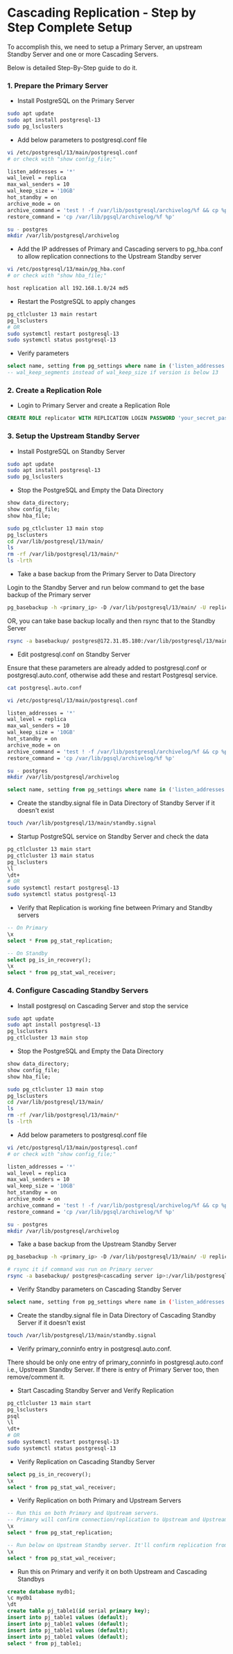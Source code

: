 # Cascading Replication - Step by Step Complete Setup

To accomplish this, we need to setup a Primary Server, an upstream Standby Server and one or more Cascading Servers.

Below is detailed Step-By-Step guide to do it.

### 1. Prepare the Primary Server

* Install PostgreSQL on the Primary Server
```sh
sudo apt update
sudo apt install postgresql-13
sudo pg_lsclusters
```

* Add below parameters to postgresql.conf file

```sh
vi /etc/postgresql/13/main/postgresql.conf
# or check with "show config_file;"

listen_addresses = '*'
wal_level = replica
max_wal_senders = 10
wal_keep_size = '10GB'
hot_standby = on
archive_mode = on
archive_command = 'test ! -f /var/lib/postgresql/archivelog/%f && cp %p /var/lib/postgresql/archivelog/%f'
restore_command = 'cp /var/lib/pgsql/archivelog/%f %p'
```

```sh
su - postgres
mkdir /var/lib/postgresql/archivelog
```

* Add the IP addresses of Primary and Cascading servers to pg_hba.conf to allow replication connections to the Upstream Standby server

```sh
vi /etc/postgresql/13/main/pg_hba.conf
# or check with "show hba_file;"

host replication all 192.168.1.0/24 md5
```

* Restart the PostgreSQL to apply changes
```sh
pg_ctlcluster 13 main restart
pg_lsclusters
# OR
sudo systemctl restart postgresql-13
sudo systemctl status postgresql-13
```

* Verify parameters
```sql
select name, setting from pg_settings where name in ('listen_addresses','wal_level','max_wal_senders','wal_keep_size','hot_standby','archive_mode','archive_command','restore_command');
-- wal_keep_segments instead of wal_keep_size if version is below 13
```

### 2. Create a Replication Role

* Login to Primary Server and create a Replication Role
```sql
CREATE ROLE replicator WITH REPLICATION LOGIN PASSWORD 'your_secret_password';
```

### 3. Setup the Upstream Standby Server

* Install PostgreSQL on Standby Server
```sh
sudo apt update
sudo apt install postgresql-13
sudo pg_lsclusters
```

* Stop the PostgreSQL and Empty the Data Directory
```sql
show data_directory;
show config_file;
show hba_file;
```
```sh
sudo pg_ctlcluster 13 main stop
pg_lsclusters
cd /var/lib/postgresql/13/main/
ls
rm -rf /var/lib/postgresql/13/main/*
ls -lrth
```

* Take a base backup from the Primary Server to Data Directory

Login to the Standby Server and run below command to get the base backup of the Primary server
```sh
pg_basebackup -h <primary_ip> -D /var/lib/postgresql/13/main/ -U replicator -c fast -Fp (or -Ft -z) -Xs -P -R
```
 OR, you can take base backup locally and then rsync that to the Standby Server
 ```sh
rsync -a basebackup/ postgres@172.31.85.180:/var/lib/postgresql/13/main/
 ```

* Edit postgresql.conf on Standby Server

Ensure that these parameters are already added to postgresql.conf or postgresql.auto.conf, otherwise add these and restart Postgresql service.
```sh
cat postgresql.auto.conf

vi /etc/postgresql/13/main/postgresql.conf

listen_addresses = '*'
wal_level = replica
max_wal_senders = 10
wal_keep_size = '10GB'
hot_standby = on
archive_mode = on
archive_command = 'test ! -f /var/lib/postgresql/archivelog/%f && cp %p /var/lib/postgresql/archivelog/%f'
restore_command = 'cp /var/lib/pgsql/archivelog/%f %p'

su - postgres
mkdir /var/lib/postgresql/archivelog
```
```sql
select name, setting from pg_settings where name in ('listen_addresses','wal_level','max_wal_senders','wal_keep_size','hot_standby','archive_mode','archive_command','restore_command');
```

* Create the standby.signal file in Data Directory of Standby Server if it doesn't exist
```sh
touch /var/lib/postgresql/13/main/standby.signal
```

* Startup PostgreSQL service on Standby Server and check the data
```sh
pg_ctlcluster 13 main start
pg_ctlcluster 13 main status
pg_lsclusters
\l
\dt+
# OR
sudo systemctl restart postgresql-13
sudo systemctl status postgresql-13
```

* Verify that Replication is working fine between Primary and Standby servers
```sql
-- On Primary
\x
select * From pg_stat_replication;

-- On Standby
select pg_is_in_recovery();
\x
select * from pg_stat_wal_receiver;
```

### 4. Configure Cascading Standby Servers

* Install postgresql on Cascading Server and stop the service
```sh
sudo apt update
sudo apt install postgresql-13
pg_lsclusters
pg_ctlcluster 13 main stop
```

* Stop the PostgreSQL and Empty the Data Directory
```sql
show data_directory;
show config_file;
show hba_file;
```
```sh
sudo pg_ctlcluster 13 main stop
pg_lsclusters
cd /var/lib/postgresql/13/main/
ls
rm -rf /var/lib/postgresql/13/main/*
ls -lrth
```

* Add below parameters to postgresql.conf file

```sh
vi /etc/postgresql/13/main/postgresql.conf
# or check with "show config_file;"

listen_addresses = '*'
wal_level = replica
max_wal_senders = 10
wal_keep_size = '10GB'
hot_standby = on
archive_mode = on
archive_command = 'test ! -f /var/lib/postgresql/archivelog/%f && cp %p /var/lib/postgresql/archivelog/%f'
restore_command = 'cp /var/lib/pgsql/archivelog/%f %p'
```

```sh
su - postgres
mkdir /var/lib/postgresql/archivelog
```

* Take a base backup from the Upstream Standby Server
```sh
pg_basebackup -h <primary_ip> -D /var/lib/postgresql/13/main/ -U replicator -c fast -Fp (or -Ft -z) -Xs -P -R

# rsync it if command was run on Primary server
rsync -a basebackup/ postgres@<cascading server ip>:/var/lib/postgresql/13/main/
```

* Verify Standby parameters on Cascading Standby Server
```sh 
select name, setting from pg_settings where name in ('listen_addresses','wal_level','max_wal_senders','wal_keep_size','hot_standby','archive_mode','archive_command','restore_command');
```

* Create the standby.signal file in Data Directory of Cascading Standby Server if it doesn't exist
```sh
touch /var/lib/postgresql/13/main/standby.signal
```

* Verify primary_conninfo entry in postgresql.auto.conf.

There should be only one entry of primary_conninfo in postgresql.auto.conf i.e., Upstream Standby Server. If there is entry of Primary Server too, then remove/comment it.

* Start Cascading Standby Server and Verify Replication
```sh
pg_ctlcluster 13 main start
pg_lsclusters
psql
\l
\dt+
# OR
sudo systemctl restart postgresql-13
sudo systemctl status postgresql-13
```

* Verify Replication on Cascading Standby Server
```sql
select pg_is_in_recovery();
\x
select * from pg_stat_wal_receiver;
```

* Verify Replication on both Primary and Upstream Servers
```sql
-- Run this on both Primary and Upstream servers.
-- Primary will confirm connection/replication to Upstream and Upstream will confirm connection/replication to Cascasding server. 
\x
select * from pg_stat_replication;

-- Run below on Upstream Standby server. It'll confirm replication from Primary server.
\x
select * from pg_stat_wal_receiver;
```

* Run this on Primary and verify it on both Upstream and Cascading Standbys
```sql
create database mydb1;
\c mydb1
\dt
create table pj_table1(id serial primary key);
insert into pj_table1 values (default);
insert into pj_table1 values (default);
insert into pj_table1 values (default);
insert into pj_table1 values (default);
select * from pj_table1;
```